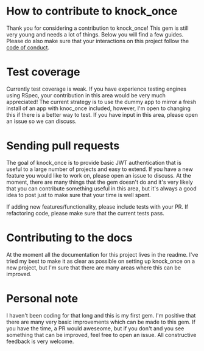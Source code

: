 # How to contribute to knock_once
Thank you for considering a contribution to knock_once! This gem is still very young and needs a lot of things. Below you will find a few guides. Please do also make sure that your interactions on this project follow the [code of conduct](https://github.com/nicholasshirley/knock_once/code_of_conduct.md).

# Test coverage
Currently test coverage is weak. If you have experience testing engines using RSpec, your contribution in this area would be very much appreciated! The current strategy is to use the dummy app to mirror a fresh install of an app with knoc_once included, however, I'm open to changing this if there is a better way to test. If you have input in this area, please open an issue so we can discuss.

# Sending pull requests
The goal of knock_once is to provide basic JWT authentication that is useful to a large number of projects and easy to extend. If you have a new feature you would like to work on, please open an issue to discuss. At the moment, there are many things that the gem doesn't do and it's very likely that you can contribute something useful in this area, but it's always a good idea to post just to make sure that your time is well spent.

If adding new features/functionality, please include tests with your PR. If refactoring code, please make sure that the current tests pass.

# Contributing to the docs
At the moment all the documentation for this project lives in the readme. I've tried my best to make it as clear as possible on setting up knock_once on a new project, but I'm sure that there are many areas where this can be improved. 

# Personal note
I haven't been coding for that long and this is my first gem. I'm positive that there are many very basic improvements which can be made to this gem. If you have the time, a PR would aweseome, but if you don't and you see something that can be improved, feel free to open an issue. All constructive feedback is very welcome.